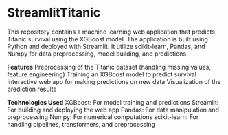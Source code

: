 # StreamlitTitanic
 
This repository contains a machine learning web application that predicts Titanic survival using the XGBoost model. The application is built using Python and deployed with Streamlit. It utilize scikit-learn, Pandas, and Numpy for data preprocessing, model building, and predictions.

**Features**
Preprocessing of the Titanic dataset (handling missing values, feature engineering)
Training an XGBoost model to predict survival
Interactive web app for making predictions on new data
Visualization of the prediction results


**Technologies Used**
XGBoost: For model training and predictions
Streamlit: For building and deploying the web app
Pandas: For data manipulation and preprocessing
Numpy: For numerical computations
scikit-learn: For handling pipelines, transformers, and preprocessing
